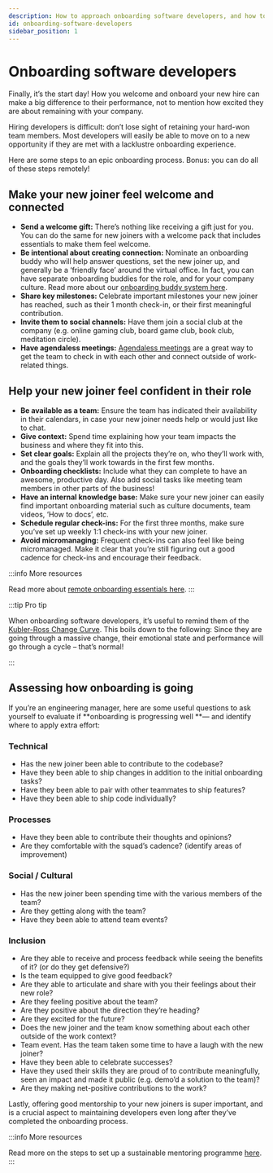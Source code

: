 ```yaml
---
description: How to approach onboarding software developers, and how to assess whether developer onboarding is going well.
id: onboarding-software-developers
sidebar_position: 1
---
```


# Onboarding software developers

Finally, it’s the start day! How you welcome and onboard your new hire can make a big difference to their performance, not to mention how excited they are about remaining with your company. 

Hiring developers is difficult: don’t lose sight of retaining your hard-won team members. Most developers will easily be able to move on to a new opportunity if they are met with a lacklustre onboarding experience. 

Here are some steps to an epic onboarding process. Bonus: you can do all of these steps remotely!


## Make your new joiner feel welcome and connected

* **Send a welcome gift:** There’s nothing like receiving a gift just for you. You can do the same for new joiners with a welcome pack that includes essentials to make them feel welcome.
* **Be intentional about creating connection:** Nominate an onboarding buddy who will help answer questions, set the new joiner up, and generally be a ‘friendly face’ around the virtual office. In fact, you can have separate onboarding buddies for the role, and for your company culture. Read more about our [onboarding buddy system here](https://www.offerzen.com/blog/onboarding-buddies-how-we-help-new-team-members-level-up).
* **Share key milestones:** Celebrate important milestones your new joiner has reached, such as their 1 month check-in, or their first meaningful contribution.
* **Invite them to social channels:** Have them join a social club at the company (e.g. online gaming club, board game club, book club, meditation circle).
* **Have agendaless meetings:** [Agendaless meetings](https://www.offerzen.com/blog/4-ways-luno-fosters-human-connection-fully-remote-team) are a great way to get the team to check in with each other and connect outside of work-related things.


## Help your new joiner feel confident in their role

* **Be available as a team:** Ensure the team has indicated their availability in their calendars, in case your new joiner needs help or would just like to chat.
* **Give context:** Spend time explaining how your team impacts the business and where they fit into this.
* **Set clear goals:** Explain all the projects they’re on, who they’ll work with, and the goals they’ll work towards in the first few months.
* **Onboarding checklists:** Include what they can complete to have an awesome, productive day. Also add social tasks like meeting team members in other parts of the business!
* **Have an internal knowledge base:** Make sure your new joiner can easily find important onboarding material such as culture documents, team videos, ‘How to docs’, etc.
* **Schedule regular check-ins:** For the first three months, make sure you’ve set up weekly 1:1 check-ins with your new joiner.
* **Avoid micromanaging:** Frequent check-ins can also feel like being micromanaged. Make it clear that you’re still figuring out a good cadence for check-ins and encourage their feedback.

:::info More resources

Read more about [remote onboarding essentials here](https://www.offerzen.com/blog/4-remote-onboarding-essentials).
:::

:::tip Pro tip

When onboarding software developers, it’s useful to remind them of the [Kubler-Ross Change Curve](https://www.cleverism.com/understanding-kubler-ross-change-curve/). This boils down to the following: Since they are going through a massive change, their emotional state and performance will go through a cycle – that’s normal! 

::: 

## Assessing how onboarding is going

If you’re an engineering manager, here are some useful questions to ask yourself to evaluate if **onboarding is progressing well **— and identify where to apply extra effort:

### Technical

* Has the new joiner been able to contribute to the codebase?
* Have they been able to ship changes in addition to the initial onboarding tasks?
* Have they been able to pair with other teammates to ship features?
* Have they been able to ship code individually?

### Processes

* Have they been able to contribute their thoughts and opinions?
* Are they comfortable with the squad’s cadence? (identify areas of improvement)

### Social / Cultural

* Has the new joiner been spending time with the various members of the team?
* Are they getting along with the team?
* Have they been able to attend team events?

### Inclusion

* Are they able to receive and process feedback while seeing the benefits of it? (or do they get defensive?)
* Is the team equipped to give good feedback?
* Are they able to articulate and share with you their feelings about their new role?
* Are they feeling positive about the team?
* Are they positive about the direction they’re heading?
* Are they excited for the future?
* Does the new joiner and the team know something about each other outside of the work context?
* Team event. Has the team taken some time to have a laugh with the new joiner?
* Have they been able to celebrate successes?
* Have they used their skills they are proud of to contribute meaningfully, seen an impact and made it public (e.g. demo’d a solution to the team)?
* Are they making net-positive contributions to the work?

Lastly, offering good mentorship to your new joiners is super important, and is a crucial aspect to maintaining developers even long after they’ve completed the onboarding process.

:::info More resources

Read more on the steps to set up a sustainable mentoring programme [here](https://www.offerzen.com/blog/7-steps-to-a-sustainable-mentoring-programme).
:::
